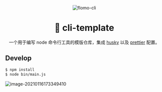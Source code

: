 <div align="center">

<img src="https://mayandev.oss-cn-hangzhou.aliyuncs.com/uPic/flomo-cli.png" alt="flomo-cli"/>

# 🔮 cli-template

一个用于编写 node 命令行工具的模版仓库，集成 [husky](https://github.com/typicode/husky) 以及 [prettier](https://prettier.io/) 配置。

</div>

## Develop

```bash
$ npm install
$ node bin/main.js
```

![image-20210116173349410](https://mayandev.oss-cn-hangzhou.aliyuncs.com/uPic/image-20210116173349410.png)
